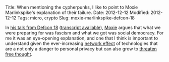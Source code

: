Title: When mentioning the cypherpunks, I like to point to Moxie Marlinkspike's explanation of their failure.
Date: 2012-12-12
Modified: 2012-12-12
Tags: micro, crypto
Slug: moxie-marlinkspike-defcon-18

In [his talk from Defcon 18](https://www.youtube.com/watch?v=eG0KrT6pBPk) ([transcript available](http://privacy-pc.com/news/changing-threats-to-privacy-moxie-marlinspike-on-privacy-threats.html)), [Moxie](http://www.thoughtcrime.org/) argues that what we were preparing for was fascism and what we got was social democracy. For me it was an eye-opening explanation, and one that I think is important to understand given the ever-increasing [network effect](https://en.wikipedia.org/wiki/Network_effect) of technologies that are a not only a danger to personal privacy but can also grow to [threaten free thought](https://www.youtube.com/watch?v=sKOk4Y4inVY).
